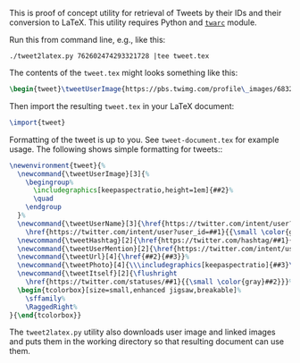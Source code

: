 This is proof of concept utility for retrieval of Tweets by their IDs and
their conversion to LaTeX. This utility requires Python and
[`twarc`](https://github.com/edsu/twarc) module.

Run this from command line, e.g., like this:

    ./tweet2latex.py 762602474293321728 |tee tweet.tex

The contents of the `tweet.tex` might looks something like this:

```latex
\begin{tweet}\tweetUserImage{https://pbs.twimg.com/profile\_images/683232086958993408/rnyugqzL\_normal.jpg}{rnyugqzL-normal.jpg}{701158958}\tweetUserName{701158958}{MedicNow}{MedicNow}It could be worse. You could be the lifeguard at the \tweetHashtag{Rio}{\#Rio} swimming pool.... \tweetHashtag{MondayMotivation}{\#MondayMotivation} \tweetPhoto{http://twitter.com/MedicNow/status/762602474293321728/photo/1}{https://pbs.twimg.com/media/CpVOzW7WEAAhMte.jpg}{CpVOzW7WEAAhMte.jpg}{https://t.co/AfoOoV9qQw}\tweetItself{762602474293321728}{Mon Aug 08 10:52:52 +0000 2016}\end{tweet}
```


Then import the resulting `tweet.tex` in your LaTeX document:

```latex
\import{tweet}
```

Formatting of the tweet is up to you. See `tweet-document.tex` for example usage. The following shows simple formatting for tweets::

```latex
\newenvironment{tweet}{%
  \newcommand{\tweetUserImage}[3]{%
    \begingroup%
      \includegraphics[keepaspectratio,height=1em]{##2}%
      \quad
    \endgroup
  }%
  \newcommand{\tweetUserName}[3]{\href{https://twitter.com/intent/user?user_id=##1}{##2}\quad
    \href{https://twitter.com/intent/user?user_id=##1}{{\small \color{gray}@##3}}\\}%
  \newcommand{\tweetHashtag}[2]{\href{https://twitter.com/hashtag/##1}{##2}}%
  \newcommand{\tweetUserMention}[2]{\href{https://twitter.com/intent/user?user_id=##1}{##2}}%
  \newcommand{\tweetUrl}[4]{\href{##2}{##3}}%
  \newcommand{\tweetPhoto}[4]{\\\includegraphics[keepaspectratio]{##3}\\}%
  \newcommand{\tweetItself}[2]{\flushright
    \href{https://twitter.com/statuses/##1}{{\small \color{gray}##2}}}%
  \begin{tcolorbox}[size=small,enhanced jigsaw,breakable]%
    \sffamily%
    \RaggedRight%
}{\end{tcolorbox}}
```

The `tweet2latex.py` utility also downloads user image and linked images and
puts them in the working directory so that resulting document can use them.

